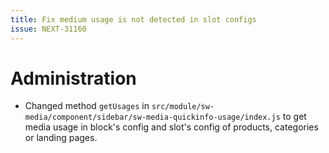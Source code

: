 ```yaml
---
title: Fix medium usage is not detected in slot configs
issue: NEXT-31160
---
```

# Administration
* Changed method `getUsages` in `src/module/sw-media/component/sidebar/sw-media-quickinfo-usage/index.js` to get media usage in block's config and slot's config of products, categories or landing pages.
